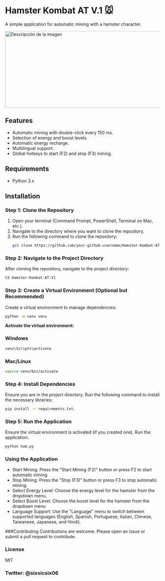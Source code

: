 # Hamster Kombat AT V.1 🐭

A simple application for automatic mining with a hamster character.

<img src="https://github.com/elghoul555/Hamster-Kombat-AT-V1/blob/main/HAMSTER.gif" alt="Descripción de la imagen" width="600" height="250">


## Features
- Automatic mining with double-click every 150 ms.
- Selection of energy and boost levels.
- Automatic energy recharge.
- Multilingual support.
- Global hotkeys to start (F2) and stop (F3) mining.

## Requirements
- Python 3.x

## Installation

### Step 1: Clone the Repository
1. Open your terminal (Command Prompt, PowerShell, Terminal on Mac, etc.).
2. Navigate to the directory where you want to clone the repository.
3. Run the following command to clone the repository:
   ```sh
   git clone https://github.com/your-github-username/Hamster-Kombat-AT-V1.git
   ```

### Step 2: Navigate to the Project Directory
After cloning the repository, navigate to the project directory:
  ```sh
Cd Hamster-Kombat-AT-V1   
```

### Step 3: Create a Virtual Environment (Optional but Recommended)
Create a virtual environment to manage dependencies:
 ```sh 
 python -m venv venv
```

**Activate the virtual environment:**

### Windows

 ```sh
venv\Scripts\activate
```
### Mac/Linux

 ```sh
source venv/bin/activate
  ```

### Step 4: Install Dependencies
Ensure you are in the project directory.
Run the following command to install the necessary libraries:
 ```sh
pip install -r requirements.txt.
  ```

### Step 5: Run the Application
Ensure the virtual environment is activated (if you created one).
Run the application:
 ```sh
python ham.py
  ```
### Using the Application

+ Start Mining: Press the "Start Mining (F2)" button or press F2 to start automatic mining
+ Stop Mining: Press the "Stop (F3)" button or press F3 to stop automatic mining.
+ Select Energy Level: Choose the energy level for the hamster from the dropdown menu.
+ Select Boost Level: Choose the boost level for the hamster from the dropdown menu
+ Language Support: Use the "Language" menu to switch between supported languages (English, Spanish, Portuguese, Italian, Chinese, Taiwanese, Japanese, and Hindi).

###Contributing
Contributions are welcome. Please open an issue or submit a pull request to contribute.

### License
MIT
###  Twitter:   @sixsicsix06




